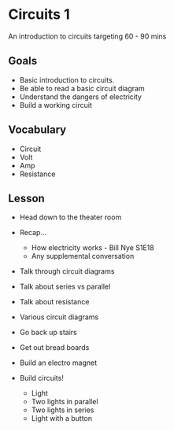 # Circuits 1 

An introduction to circuits targeting 60 - 90 mins

## Goals

* Basic introduction to circuits.
* Be able to read a basic circuit diagram
* Understand the dangers of electricity
* Build a working circuit

## Vocabulary

* Circuit 
* Volt
* Amp
* Resistance

## Lesson

* Head down to the theater room
* Recap...
  * How electricity works - Bill Nye S1E18
  * Any supplemental conversation
* Talk through circuit diagrams
* Talk about series vs parallel
* Talk about resistance
* Various circuit diagrams
* Go back up stairs
* Get out bread boards

* Build an electro magnet

* Build circuits!
  * Light
  * Two lights in parallel
  * Two lights in series
  * Light with a button
